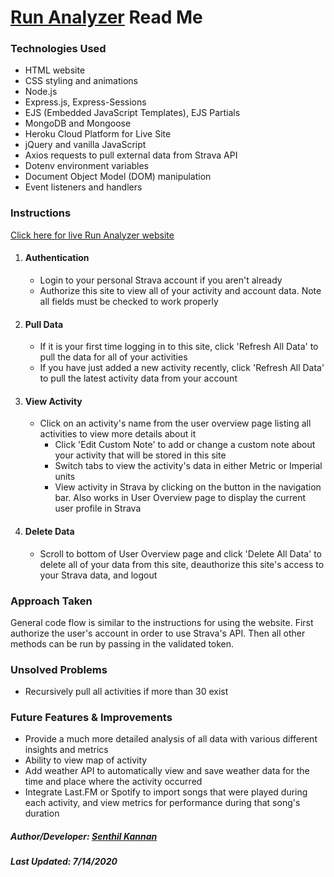 # [Run Analyzer](https://runanalyzer.herokuapp.com/) Read Me


### Technologies Used
* HTML website
* CSS styling and animations
* Node.js
* Express.js, Express-Sessions
* EJS (Embedded JavaScript Templates), EJS Partials
* MongoDB and Mongoose
* Heroku Cloud Platform for Live Site
* jQuery and vanilla JavaScript
* Axios requests to pull external data from Strava API
* Dotenv environment variables
* Document Object Model (DOM) manipulation 
* Event listeners and handlers


### Instructions
[Click here for live Run Analyzer website](https://runanalyzer.herokuapp.com/)

1. #### Authentication
    * Login to your personal Strava account if you aren't already
    * Authorize this site to view all of your activity and account data. Note all fields must be checked to work properly
    
2. #### Pull Data
    * If it is your first time logging in to this site, click 'Refresh All Data' to pull the data for all of your activities
    * If you have just added a new activity recently, click 'Refresh All Data' to pull the latest activity data from your account

3. #### View Activity
    * Click on an activity's name from the user overview page listing all activities to view more details about it
      * Click 'Edit Custom Note' to add or change a custom note about your activity that will be stored in this site
      * Switch tabs to view the activity's data in either Metric or Imperial units
      * View activity in Strava by clicking on the button in the navigation bar. Also works in User Overview page to display the current user profile in Strava

4. #### Delete Data
    * Scroll to bottom of User Overview page and click 'Delete All Data' to delete all of your data from this site, deauthorize this site's access to your Strava data, and logout


### Approach Taken
General code flow is similar to the instructions for using the website. First authorize the user's account in order to use Strava's API. Then all other methods can be run by passing in the validated token.


### Unsolved Problems
* Recursively pull all activities if more than 30 exist


### Future Features & Improvements
* Provide a much more detailed analysis of all data with various different insights and metrics
* Ability to view map of activity
* Add weather API to automatically view and save weather data for the time and place where the activity occurred 
* Integrate Last.FM or Spotify to import songs that were played during each activity, and view metrics for performance during that song's duration


##### Author/Developer: [Senthil Kannan](https://www.linkedin.com/in/spk2dc)

##### Last Updated: 7/14/2020
<!-- 
Source: https://guides.github.com/features/mastering-markdown/ 
-->
